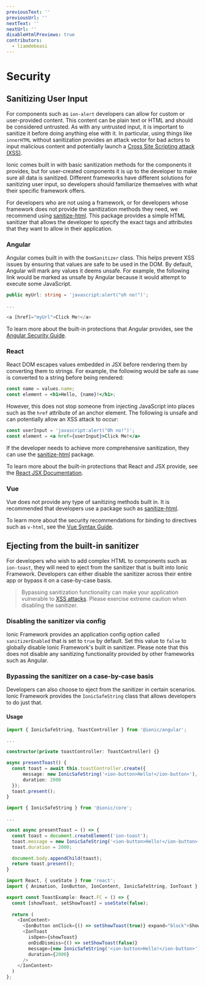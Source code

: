 ```yaml
---
previousText: ''
previousUrl: ''
nextText: ''
nextUrl: ''
disableHtmlPreviews: true
contributors:
  - liamdebeasi
---
```


# Security

## Sanitizing User Input

For components such as `ion-alert` developers can allow for custom or user-provided content. This content can be plain text or HTML and should be considered untrusted. As with any untrusted input, it is important to sanitize it before doing anything else with it. In particular, using things like `innerHTML` without sanitization provides an attack vector for bad actors to input malicious content and potentially launch a [Cross Site Scripting attack (XSS)](<https://en.wikipedia.org/wiki/Cross-site_scripting>).

Ionic comes built in with basic sanitization methods for the components it provides, but for user-created components it is up to the developer to make sure all data is sanitized. Different frameworks have different solutions for sanitizing user input, so developers should familiarize themselves with what their specific framework offers.

For developers who are not using a framework, or for developers whose framework does not provide the sanitization methods they need, we recommend using [sanitize-html](<https://www.npmjs.com/package/sanitize-html>). This package provides a simple HTML sanitizer that allows the developer to specify the exact tags and attributes that they want to allow in their application.

### Angular

Angular comes built in with the `DomSanitizer` class. This helps prevent XSS issues by ensuring that values are safe to be used in the DOM. By default, Angular will mark any values it deems unsafe. For example, the following link would be marked as unsafe by Angular because it would attempt to execute some JavaScript.

```typescript
public myUrl: string = 'javascript:alert("oh no!")';

...

<a [href]="myUrl">Click Me!</a>
```

To learn more about the built-in protections that Angular provides, see the [Angular Security Guide](https://angular.io/guide/security).

### React

React DOM escapes values embedded in JSX before rendering them by converting them to strings. For example, the following would be safe as `name` is converted to a string before being rendered:

```jsx
const name = values.name;
const element = <h1>Hello, {name}!</h1>;
```

However, this does not stop someone from injecting JavaScript into places such as the `href` attribute of an anchor element. The following is unsafe and can potentially allow an XSS attack to occur:

```jsx
const userInput = 'javascript:alert("Oh no!")';
const element = <a href={userInput}>Click Me!</a>
```

If the developer needs to achieve more comprehensive sanitization, they can use the [sanitize-html](<https://www.npmjs.com/package/sanitize-html>) package.

To learn more about the built-in protections that React and JSX provide, see the [React JSX Documentation](https://reactjs.org/docs/introducing-jsx.html#jsx-prevents-injection-attacks).

### Vue

Vue does not provide any type of sanitizing methods built in. It is recommended that developers use a package such as [sanitize-html](<https://www.npmjs.com/package/sanitize-html>).

To learn more about the security recommendations for binding to directives such as `v-html`, see the [Vue Syntax Guide](https://vuejs.org/v2/guide/syntax.html#Raw-HTML).

## Ejecting from the built-in sanitizer

For developers who wish to add complex HTML to components such as `ion-toast`, they will need to eject from the sanitizer that is built into Ionic Framework. Developers can either disable the sanitizer across their entire app or bypass it on a case-by-case basis.

> Bypassing sanitization functionality can make your application vulnerable to <a href="https://en.wikipedia.org/wiki/Cross-site_scripting" target="_blank" rel="noreferrer">XSS attacks</a>. Please exercise extreme caution when disabling the sanitizer.

### Disabling the sanitizer via config

Ionic Framework provides an application config option called `sanitizerEnabled` that is set to `true` by default. Set this value to `false` to globally disable Ionic Framework's built in sanitizer. Please note that this does not disable any sanitizing functionality provided by other frameworks such as Angular.

### Bypassing the sanitizer on a case-by-case basis

Developers can also choose to eject from the sanitizer in certain scenarios. Ionic Framework provides the `IonicSafeString` class that allows developers to do just that.

#### Usage

<docs-tabs>
<docs-tab tab="angular">

```typescript
import { IonicSafeString, ToastController } from '@ionic/angular';

...

constructor(private toastController: ToastController) {}

async presentToast() {
  const toast = await this.toastController.create({
      message: new IonicSafeString('<ion-button>Hello!</ion-button>'),
      duration: 2000
  });
  toast.present();
}

```
</docs-tab>
<docs-tab tab="javascript">

```javascript
import { IonicSafeString } from '@ionic/core';

...

const async presentToast = () => {
  const toast = document.createElement('ion-toast');
  toast.message = new IonicSafeString('<ion-button>Hello!</ion-button>');
  toast.duration = 2000;

  document.body.appendChild(toast);
  return toast.present();
}

```
</docs-tab>
<docs-tab tab="react">

```typescript
import React, { useState } from 'react';
import { Animation, IonButton, IonContent, IonicSafeString, IonToast } from '@ionic/react';

export const ToastExample: React.FC = () => {
  const [showToast, setShowToast] = useState(false);
  
  return (
    <IonContent>
      <IonButton onClick={() => setShowToast(true)} expand="block">Show Toast</IonButton>
      <IonToast
        isOpen={showToast}
        onDidDismiss={() => setShowToast(false)}
        message={new IonicSafeString('<ion-button>Hello!</ion-button>')}
        duration={2000}
      />
    </IonContent>
  )
};
```
</docs-tab>
</docs-tabs>